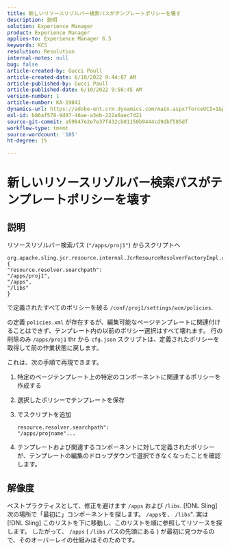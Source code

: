 ```yaml
---
title: 新しいリソースリゾルバー検索パスがテンプレートポリシーを壊す
description: 説明
solution: Experience Manager
product: Experience Manager
applies-to: Experience Manager 6.5
keywords: KCS
resolution: Resolution
internal-notes: null
bug: false
article-created-by: Gucci Paull
article-created-date: 6/10/2022 9:44:07 AM
article-published-by: Gucci Paull
article-published-date: 6/10/2022 9:56:45 AM
version-number: 1
article-number: KA-19841
dynamics-url: https://adobe-ent.crm.dynamics.com/main.aspx?forceUCI=1&pagetype=entityrecord&etn=knowledgearticle&id=a075dddc-a1e8-ec11-bb3c-000d3a3bd262
exl-id: b86af578-9d07-46ae-a3eb-222a0aec7d21
source-git-commit: a59847e2e7e37f432cb01150b9444cd9dbf585df
workflow-type: tm+mt
source-wordcount: '185'
ht-degree: 1%

---
```


# 新しいリソースリゾルバー検索パスがテンプレートポリシーを壊す

## 説明

リソースリゾルバー検索パス (`"/apps/proj1"`) からスクリプトへ

```
org.apache.sling.jcr.resource.internal.JcrResourceResolverFactoryImpl.cfg.json
{
"resource.resolver.searchpath": 
"/apps/proj1",
"/apps",
"/libs"
}
```

で定義されたすべてのポリシーを破る `/conf/proj1/settings/wcm/policies`.

の定義 `policies.xml` が存在するが、編集可能なページテンプレートに関連付けることはできず、テンプレート内の以前のポリシー選択はすべて壊れます。 行の削除のみ `/apps/proj1` thr から `cfg.json` スクリプトは、定義されたポリシーを取得して前の作業状態に戻します。

これは、次の手順で再現できます。

1. 特定のページテンプレート上の特定のコンポーネントに関連するポリシーを作成する
1. 選択したポリシーでテンプレートを保存
1. でスクリプトを追加

   ```
   resource.resolver.searchpath": 
   "/apps/projname"...
   ```

1. テンプレートおよび関連するコンポーネントに対して定義されたポリシーが、テンプレートの編集のドロップダウンで選択できなくなったことを確認します。

## 解像度

ベストプラクティスとして、修正を避けます `/apps` および `/libs`. [!DNL Sling] 次の場所で「最初に」コンポーネントを探します。 `/apps`を、 `/libs`&quot;. 実は [!DNL Sling] このリストを下に移動し、このリストを順に参照してリソースを探します。 したがって、 `/apps` ( `/libs` パスの先頭にある ) が最初に見つかるので、そのオーバーレイの仕組みはそのためです。
